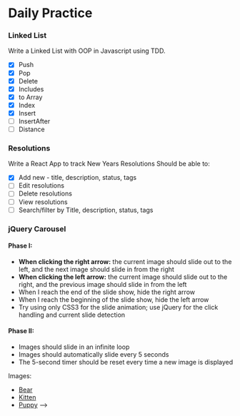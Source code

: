 # Daily Practice

### Linked List

Write a Linked List with OOP in Javascript using TDD.
- [X] Push
- [X] Pop
- [X] Delete
- [X] Includes
- [X] to Array
- [X] Index
- [X] Insert
- [ ] InsertAfter
- [ ] Distance

### Resolutions

Write a React App to track New Years Resolutions
Should be able to:

- [X] Add new - title, description, status, tags
- [ ] Edit resolutions
- [ ] Delete resolutions
- [ ] View resolutions
- [ ] Search/filter by Title, description, status, tags

### jQuery Carousel

#### Phase I:

* **When clicking the right arrow:** the current image should slide out to the left, and the next image should slide in from the right
* **When clicking the left arrow:** the current image should slide out to the right, and the previous image should slide in from the left
* When I reach the end of the slide show, hide the right arrow
* When I reach the beginning of the slide show, hide the left arrow
* Try using only CSS3 for the slide animation; use jQuery for the click handling and current slide detection

#### Phase II:

* Images should slide in an infinite loop
* Images should automatically slide every 5 seconds
* The 5-second timer should be reset every time a new image is displayed

Images:

* [Bear](https://placebear.com/450/300)
* [Kitten](https://placekitten.com/450/300)
* [Puppy](https://www.hearingdogs.org.uk/globalassets/sponsor/jade/jade-hero-450-300.jpg) -->
